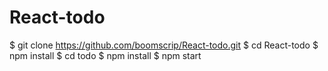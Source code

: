 # React-todo
$ git clone https://github.com/boomscrip/React-todo.git
$ cd React-todo
$ npm install
$ cd todo
$ npm install
$ npm start
